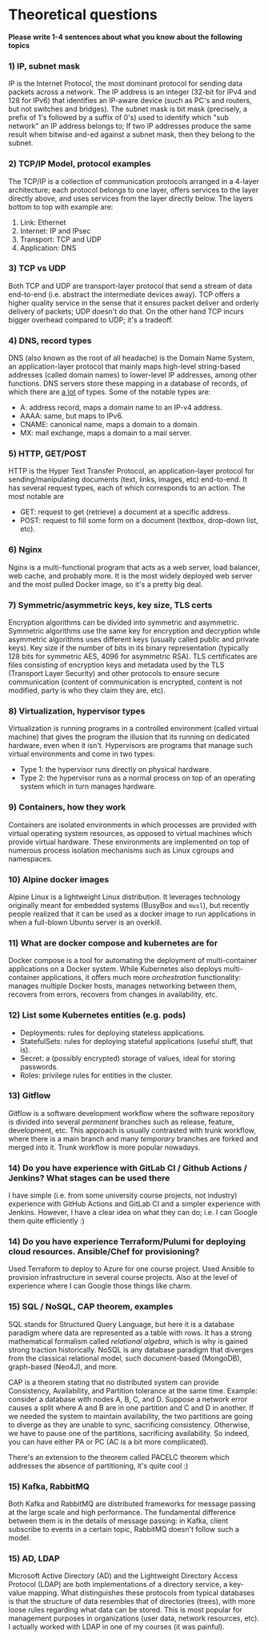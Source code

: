 # Theoretical questions

**Please write 1-4 sentences about what you know about the following topics**

### 1) IP, subnet mask

IP is the Internet Protocol, the most dominant protocol for sending data packets across a network. The IP address is an integer (32-bit for IPv4 and 128 for IPv6) that identifies an IP-aware device (such as PC's and routers, but not switches and bridges). The subnet mask is bit mask (precisely, a prefix of 1's followed by a suffix of 0's) used to identify which "sub network" an IP address belongs to; If two IP addresses produce the same result when bitwise and-ed against a subnet mask, then they belong to the subnet.

### 2) TCP/IP Model, protocol examples

The TCP/IP is a collection of communication protocols arranged in a 4-layer architecture; each protocol belongs to one layer, offers services to the layer directly above, and uses services from the layer directly below. The layers bottom to top with example are:

1. Link: Ethernet
2. Internet: IP and IPsec
3. Transport: TCP and UDP
4. Application: DNS

### 3) TCP vs UDP

Both TCP and UDP are transport-layer protocol that send a stream of data end-to-end (i.e. abstract the intermediate devices away). TCP offers a higher quality service in the sense that it ensures packet deliver and orderly delivery of packets; UDP doesn't do that. On the other hand TCP incurs bigger overhead compared to UDP; it's a tradeoff.


### 4) DNS, record types

DNS (also known as the root of all headache) is the Domain Name System, an application-layer protocol that mainly maps high-level string-based addresses (called domain names) to lower-level IP addresses, among other functions. DNS servers store these mapping in a database of records, of which there are [a lot](https://en.wikipedia.org/wiki/List_of_DNS_record_types) of types. Some of the notable types are:

* A: address record, maps a domain name to an IP-v4 address.
* AAAA: same, but maps to IPv6.
* CNAME: canonical name, maps a domain to a domain.
* MX: mail exchange, maps a domain to a mail server.

### 5) HTTP, GET/POST

HTTP is the Hyper Text Transfer Protocol, an application-layer protocol for sending/manipulating documents (text, links, images, etc) end-to-end. It has several request types, each of which corresponds to an action. The most notable are

* GET: request to get (retrieve) a document at a specific address.
* POST: request to fill some form on a document (textbox, drop-down list, etc).

### 6) Nginx

Nginx is a multi-functional program that acts as a web server, load balancer, web cache, and probably more. It is the most widely deployed web server and the most pulled Docker image, so it's a pretty big deal.

### 7) Symmetric/asymmetric keys, key size, TLS certs

Encryption algorithms can be divided into symmetric and asymmetric. Symmetric algorithms use the same key for encryption and decryption while asymmetric algorithms uses different keys (usually called public and private keys). Key size if the number of bits in its binary representation (typically 128 bits for symmetric AES, 4096 for asymmetric RSA). TLS certificates are files consisting of encryption keys and metadata used by the TLS (Transport Layer Security) and other protocols to ensure secure communication (content of communication is encrypted, content is not modified, party is who they claim they are, etc).

### 8) Virtualization, hypervisor types

Virtualization is running programs in a controlled environment (called virtual machine) that gives the program the illusion that its running on dedicated hardware, even when it isn't. Hypervisors are programs that manage such virtual environments and come in two types:

* Type 1: the hypervisor runs directly on physical hardware.
* Type 2: the hypervisor runs as a normal process on top of an operating system which in turn manages hardware.

### 9) Containers, how they work

Containers are isolated environments in which processes are provided with virtual operating system resources, as opposed to virtual machines which provide virtual hardware. These environments are implemented on top of numerous process isolation mechanisms such as Linux cgroups and namespaces.

### 10) Alpine docker images

Alpine Linux is a lightweight Linux distribution. It leverages technology originally meant for embedded systems (BusyBox and `musl`), but recently people realized that it can be used as a docker image to run applications in when a full-blown Ubuntu server is an overkill.

### 11) What are docker compose and kubernetes are for

Docker compose is a tool for automating the deployment of multi-container applications on a Docker system. While Kubernetes also deploys multi-container applications, it offers much more _orchestration_ functionality: manages multiple Docker hosts, manages networking between them, recovers from errors, recovers from changes in availability, etc.

### 12) List some Kubernetes entities (e.g. pods)

* Deployments: rules for deploying stateless applications.
* StatefulSets: rules for deploying stateful applications (useful stuff, that is).
* Secret: a (possibly encrypted) storage of values, ideal for storing passwords.
* Roles: privilege rules for entities in the cluster.

### 13) Gitflow

Gitflow is a software development workflow where the software repository is divided into several _permanent_ branches such as release, feature, development, etc. This approach is usually contrasted with trunk workflow, where there is a main branch and many _temporary_ branches are forked and merged into it. Trunk workflow is more popular nowadays.

### 14) Do you have experience with GitLab CI / Github Actions / Jenkins? What stages can be used there

I have simple (i.e. from some university course projects, not industry) experience with GitHub Actions and GitLab CI and a simpler experience with Jenkins. However, I have a clear idea on what they can do; i.e. I can Google them quite efficiently :)

### 14) Do you have experience Terraform/Pulumi for deploying cloud resources. Ansible/Chef for provisioning?

Used Terraform to deploy to Azure for one course project. Used Ansible to provision infrastructure in several course projects. Also at the level of experience where I can Google those things like charm.

### 15) SQL / NoSQL, CAP theorem, examples

SQL stands for Structured Query Language, but here it is a database paradigm where data are represented as a table with rows. It has a strong mathematical formalism called _relational algebra_, which is why is gained strong traction historically. NoSQL is any database paradigm that diverges from the classical relational model, such document-based (MongoDB), graph-based (Neo4J), and more.

CAP is a theorem stating that no distributed system can provide Consistency, Availability, and Partition tolerance at the same time. Example: consider a database with nodes A, B, C, and D. Suppose a network error causes a split where A and B are in one partition and C and D in another. If we needed the system to maintain availability, the two partitions are going to diverge as they are unable to sync, sacrificing consistency. Otherwise, we have to pause one of the partitions, sacrificing availability. So indeed, you can have either PA or PC (AC is a bit more complicated).

There's an extension to the theorem called PACELC theorem which addresses the absence of partitioning, it's quite cool :)

### 15) Kafka, RabbitMQ

Both Kafka and RabbitMQ are distributed frameworks for message passing at the large scale and high performance. The fundamental difference between them is in the details of message passing: in Kafka, client subscribe to events in a certain topic, RabbitMQ doesn't follow such a model.

### 15) AD, LDAP

Microsoft Active Directory (AD) and the Lightweight Directory Access Protocol (LDAP) are both implementations of a directory service, a key-value mapping. What distinguishes these protocols from typical databases is that the structure of data resembles that of directories (trees), with more loose rules regarding what data can be stored. This is most popular for management purposes in organizations (user data, network resources, etc). I actually worked with LDAP in one of my courses (it was painful).
